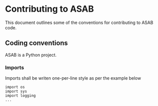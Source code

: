 Contributing to ASAB
===

This document outlines some of the conventions for contributing to ASAB code.

## Coding conventions

ASAB is a Python project.

### Imports

Imports shall be writen one-per-line style as per the example below

```
import os
import sys
import logging
...
```